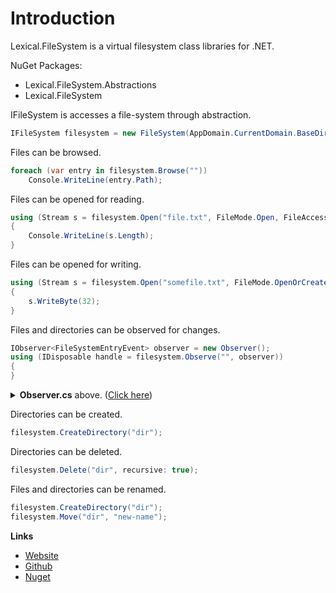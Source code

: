 # Introduction
Lexical.FileSystem is a virtual filesystem class libraries for .NET.

NuGet Packages:
* Lexical.FileSystem.Abstractions
* Lexical.FileSystem

IFileSystem is accesses a file-system through abstraction.

```csharp
IFileSystem filesystem = new FileSystem(AppDomain.CurrentDomain.BaseDirectory);
```

Files can be browsed.

```csharp
foreach (var entry in filesystem.Browse(""))
    Console.WriteLine(entry.Path);
```

Files can be opened for reading.

```csharp
using (Stream s = filesystem.Open("file.txt", FileMode.Open, FileAccess.Read, FileShare.Read))
{
    Console.WriteLine(s.Length);
}
```

Files can be opened for writing.

```csharp
using (Stream s = filesystem.Open("somefile.txt", FileMode.OpenOrCreate, FileAccess.ReadWrite, FileShare.ReadWrite))
{
    s.WriteByte(32);
}
```

Files and directories can be observed for changes.

```csharp
IObserver<FileSystemEntryEvent> observer = new Observer();
using (IDisposable handle = filesystem.Observe("", observer))
{
}
```

<details>
  <summary><b>Observer.cs</b> above. (<u>Click here</u>)</summary>

```csharp

```
</details>

Directories can be created.

```csharp
filesystem.CreateDirectory("dir");
```

Directories can be deleted.

```csharp
filesystem.Delete("dir", recursive: true);
```

Files and directories can be renamed.

```csharp
filesystem.CreateDirectory("dir");
filesystem.Move("dir", "new-name");
```


**Links**
* [Website](http://lexical.fi/FileSystem/docs/index.html)
* [Github](https://github.com/tagcode/Lexical.FileSystem)
* [Nuget](https://www.nuget.org/packages/Lexical.FileSystem/)

